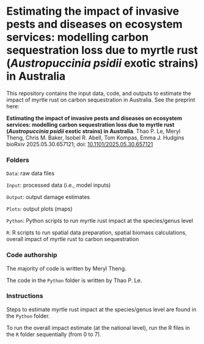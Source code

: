 # Estimating the impact of invasive pests and diseases on ecosystem services: modelling carbon sequestration loss due to myrtle rust (*Austropuccinia psidii* exotic strains) in Australia

This repository contains the input data, code, and outputs to estimate the impact of myrtle rust on carbon sequestration in Australia. See the preprint here:


**Estimating the impact of invasive pests and diseases on ecosystem services: modelling carbon sequestration loss due to myrtle rust (*Austropuccinia psidii* exotic strains) in Australia**.
Thao P. Le, Meryl Theng, Chris M. Baker, Isobel R. Abell, Tom Kompas, Emma J. Hudgins
bioRxiv 2025.05.30.657121; doi: [10.1101/2025.05.30.657121](https://doi.org/10.1101/2025.05.30.657121)


### Folders


`Data`: raw data files

`Input`: processed data (i.e., model inputs)

`Output`: output damage estimates

`Plots`: output plots (maps)

`Python`: Python scripts to run myrtle rust impact at the species/genus level

`R`: R scripts to run spatial data preparation, spatial biomass calculations, overall impact of myrtle rust to carbon sequestration

### Code authorship

The majority of code is written by Meryl Theng.

The code in the `Python` folder is written by Thao P. Le.

### Instructions

Steps to estimate myrtle rust impact at the species/genus level are found in the `Python` folder.

To run the overall impact estimate (at the national level), run the R files in the `R` folder sequentially (from 0 to 7).

